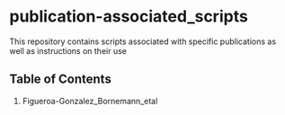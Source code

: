 # publication-associated_scripts

This repository contains scripts associated with specific publications as well as instructions on their use


## Table of Contents


1) Figueroa-Gonzalez_Bornemann_etal
